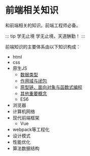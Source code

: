 # 前端相关知识

和前端相关的知识。前端工程师必备。

::: tip 学无止境
学无止境，天道酬勤！
:::

前端知识的主要体系由以下知识构成：

- html
- css
- 原生JS
  - [数据类型](JavaScript(1).md)
  - [作用域与闭包](JavaScript(2).md)
  - [原型链、面向对象与函数式编程](JavaScript(3).md)
  - [其他重要概念](JavaScript(4).md)
  - ES6
- 浏览器
- 计算机网络
- 现代前端框架
  - Vue
- webpack等工程化
- 设计模式
- 性能优化
- 算法数据结构
